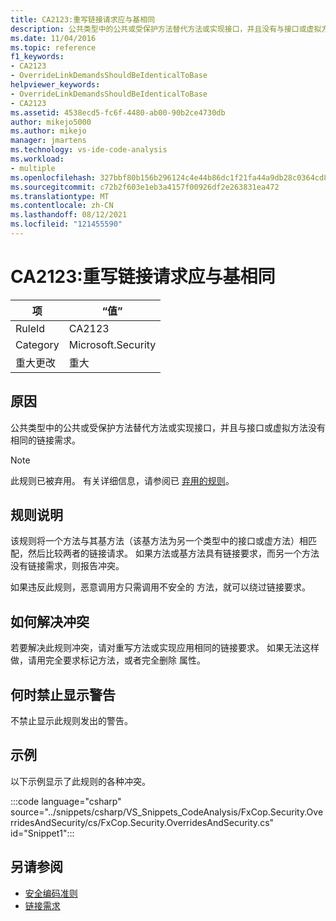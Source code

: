 ```yaml
---
title: CA2123:重写链接请求应与基相同
description: 公共类型中的公共或受保护方法替代方法或实现接口，并且没有与接口或虚拟方法相同的 LinkDemand。
ms.date: 11/04/2016
ms.topic: reference
f1_keywords:
- CA2123
- OverrideLinkDemandsShouldBeIdenticalToBase
helpviewer_keywords:
- OverrideLinkDemandsShouldBeIdenticalToBase
- CA2123
ms.assetid: 4538ecd5-fc6f-4480-ab00-90b2ce4730db
author: mikejo5000
ms.author: mikejo
manager: jmartens
ms.technology: vs-ide-code-analysis
ms.workload:
- multiple
ms.openlocfilehash: 327bbf80b156b296124c4e44b86dc1f21fa44a9db28c0364cd8fce5456dcd2ab
ms.sourcegitcommit: c72b2f603e1eb3a4157f00926df2e263831ea472
ms.translationtype: MT
ms.contentlocale: zh-CN
ms.lasthandoff: 08/12/2021
ms.locfileid: "121455590"
---
```

# <a name="ca2123-override-link-demands-should-be-identical-to-base"></a>CA2123:重写链接请求应与基相同

|项|“值”|
|-|-|
|RuleId|CA2123|
|Category|Microsoft.Security|
|重大更改|重大|

## <a name="cause"></a>原因
公共类型中的公共或受保护方法替代方法或实现接口，并且与接口或虚拟方法没有相同的链接需求。 [](/dotnet/framework/misc/link-demands)

> [!NOTE]
> 此规则已被弃用。 有关详细信息，请参阅已 [弃用的规则](fxcop-unported-deprecated-rules.md)。

## <a name="rule-description"></a>规则说明
该规则将一个方法与其基方法（该基方法为另一个类型中的接口或虚方法）相匹配，然后比较两者的链接请求。 如果方法或基方法具有链接要求，而另一个方法没有链接需求，则报告冲突。

如果违反此规则，恶意调用方只需调用不安全的 方法，就可以绕过链接要求。

## <a name="how-to-fix-violations"></a>如何解决冲突
若要解决此规则冲突，请对重写方法或实现应用相同的链接要求。 如果无法这样做，请用完全要求标记方法，或者完全删除 属性。

## <a name="when-to-suppress-warnings"></a>何时禁止显示警告
不禁止显示此规则发出的警告。

## <a name="example"></a>示例
以下示例显示了此规则的各种冲突。

:::code language="csharp" source="../snippets/csharp/VS_Snippets_CodeAnalysis/FxCop.Security.OverridesAndSecurity/cs/FxCop.Security.OverridesAndSecurity.cs" id="Snippet1":::

## <a name="see-also"></a>另请参阅

- [安全编码准则](/dotnet/standard/security/secure-coding-guidelines)
- [链接需求](/dotnet/framework/misc/link-demands)

